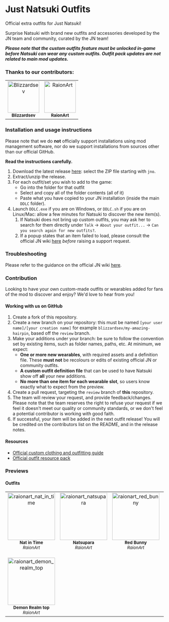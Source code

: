 # Just Natsuki Outfits

Official extra outfits for Just Natsuki!

Surprise Natsuki with brand new outfits and accessories developed by the JN team and community, curated by the JN team!

**_Please note that the custom outfits feature must be unlocked in-game before Natsuki can wear any custom outfits. Outfit pack updates are **not** related to main mod updates._**

### Thanks to our contributors:
<!-- readme: contributors -start -->
<table>
<tr>
    <td align="center">
        <a href="https://github.com/Blizzardsev">
            <img src="https://avatars.githubusercontent.com/u/57731669?v=4" width="100;" alt="Blizzardsev"/>
            <br />
            <sub><b>Blizzardsev</b></sub>
        </a>
    </td>
    <td align="center">
        <a href="https://github.com/RaionArt">
            <img src="https://avatars.githubusercontent.com/u/112613077?v=4" width="100;" alt="RaionArt"/>
            <br />
            <sub><b>RaionArt</b></sub>
        </a>
    </td></tr>
</table>
<!-- readme: contributors -end -->

### Installation and usage instructions

Please note that we do **not** officially support installations using mod management software, nor do we support installations from sources other than our official GitHub.

**Read the instructions carefully.**

1. Download the latest release [here](https://github.com/Just-Natsuki-Team/NatsukiModOutfits/releases): select the ZIP file starting with `jno`.
2. Extract/unzip the release.
3. For each outfit/set you wish to add to the game:
    - Go into the folder for that outfit
    - Select and copy all of the folder contents (all of it)
    - Paste what you have copied to your JN installation (inside the main `DDLC` folder).
4. Launch `DDLC.exe` if you are on Windows, or `DDLC.sh` if you are on Linux/Mac: allow a few minutes for Natsuki to discover the new item(s). 
    1. If Natsuki does not bring up custom outfits, you may ask her to search for them directly under `Talk` -> `About your outfit...` -> `Can you search again for new outfits?`.
    2. If a popup states that an item failed to load, please consult the official JN wiki [here](https://github.com/Just-Natsuki-Team/NatsukiModDev/wiki/06:-Custom-clothing-and-outfitting-guide-(Spoilers)) _before_ raising a support request.

### Troubleshooting

Please refer to the guidance on the official JN wiki [here](https://github.com/Just-Natsuki-Team/NatsukiModDev/wiki/06:-Custom-clothing-and-outfitting-guide-(Spoilers)).

### Contribution

Looking to have your own custom-made outfits or wearables added for fans of the mod to discover and enjoy? We'd love to hear from you!

#### Working with us on GitHub

1. Create a fork of this repository.
2. Create a new branch on your repository: this must be named `[your user name]/[your creation name]` for example `blizzardsev/my-amazing-hairpin`, based off the `review` branch.
3. Make your additions under your branch: be sure to follow the convention set by existing items, such as folder names, paths, etc. At minimum, we expect:
    - **One or more new wearables**, with required assets and a definition file. These **must not** be recolours or edits of existing official JN or community outfits.
    - **A custom outfit definition file** that can be used to have Natsuki show off **all** your new additions.
    - **No more than one item for each wearable slot**, so users know exactly what to expect from the preview.
3. Create a pull request, targeting the `review` branch of **this** repository.
4. The team will review your request, and provide feedback/changes. Please note that the team reserves the right to refuse your request if we feel it doesn't meet our quality or community standards, or we don't feel a potential contributor is working with good faith.
5. If successful, your item will be added in the next outfit release! You will be credited on the contributors list on the README, and in the release notes.

#### Resources

- [Official custom clothing and outfitting guide](https://github.com/Just-Natsuki-Team/NatsukiModDev/wiki/06:-Custom-clothing-and-outfitting-guide-(Spoilers))
- [Official outfit resource pack](https://github.com/Just-Natsuki-Team/NatsukiModDev/releases/download/v1.0.3/outfit_resource_pack_v1.0.3.zip)

### Previews

#### Outfits

<table>
    <tr>
        <!--Max 4 per row-->
        <td align="center" style="width: 150px; max-width: 150px; vertical-align: top">
            <img src="https://justnatsuki.club/img/outfit-previews/raionart_nat_in_time.png" style="width: 150px; max-width: 150px;" alt="raionart_nat_in_time"/>
            <br />
            <sub><b>Nat in Time</b></sub>
            <br>
            <sub><i>RaionArt</i></sub>
        </td>
        <td align="center" style="width: 150px; max-width: 150px; vertical-align: top">
            <img src="https://justnatsuki.club/img/outfit-previews/raionart_natsupara.png" style="width: 150px; max-width: 150px;" alt="raionart_natsupara"/>
            <br />
            <sub><b>Natsupara</b></sub>
            <br>
            <sub><i>RaionArt</i></sub>
        </td>
        <td align="center" style="width: 150px; max-width: 150px; vertical-align: top">
            <img src="https://justnatsuki.club/img/outfit-previews/raionart_red_bunny.png" style="width: 150px; max-width: 150px;" alt="raionart_red_bunny"/>
            <br />
            <sub><b>Red Bunny</b></sub>
            <br>
            <sub><i>RaionArt</i></sub>
        </td>
        <td align="center" style="width: 150px; max-width: 150px; vertical-align: top">
            <img src="https://justnatsuki.club/img/outfit-previews/raionart_black_bunny.png" style="width: 150px; max-width: 150px;" alt="raionart_black_bunny"/>
            <br />
            <sub><b>Black Bunny</b></sub>
            <br>
            <sub><i>RaionArt</i></sub>
        </td>
    </tr>
    <tr>
        <td align="center" style="width: 150px; max-width: 150px; vertical-align: top; padding-top:20px">
            <img src="https://justnatsuki.club/img/outfit-previews/raionart_demon_realm_top.png" style="width: 150px; max-width: 150px;" alt="raionart_demon_realm_top"/>
            <br />
            <sub><b>Demon Realm top</b></sub>
            <br>
            <sub><i>RaionArt</i></sub>
        </td>
    </tr>
</table>
